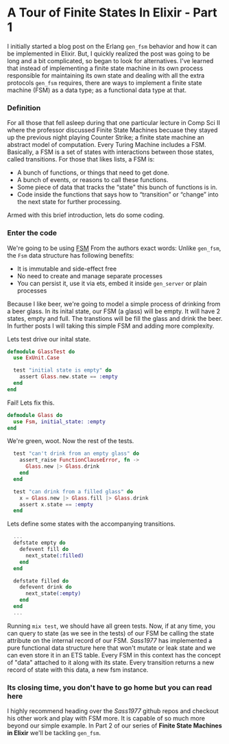# A Tour of Finite States In Elixir - Part 1

I initially started a blog post on the Erlang `gen_fsm` behavior and how it can be implemented in Elixir.
But, I quickly realized the post was going to be long and a bit complicated, so began to look for alternatives.
I've learned that instead of implementing a finite state machine in its own process responsible for maintaining its own state and dealing with all the extra protocols `gen_fsm` requires, there are ways to implement a finite state machine (FSM) as a data type; as a functional data type at that.

### Definition

For all those that fell asleep during that one particular lecture in Comp Sci II where the professor discussed Finite State Machines becuase they stayed up the previous night playing Counter Strike; a finite state machine an abstract model of computation. Every Turing Machine includes a FSM. Basically, a FSM is a set of states with interactions between those states, called transitions. For those that likes lists, a FSM is:

* A bunch of functions, or things that need to get done.
* A bunch of events, or reasons to call these functions.
* Some piece of data that tracks the “state" this bunch of functions is in.
* Code inside the functions that says how to “transition” or “change” into the next state for further processing.

Armed with this brief introduction, lets do some coding.

### Enter the code

We're going to be using [FSM](https://github.com/sasa1977/fsm)
From the authors exact words:
Unlike `gen_fsm`, the `Fsm` data structure has following benefits:

* It is immutable and side-effect free
* No need to create and manage separate processes
* You can persist it, use it via ets, embed it inside `gen_server` or plain processes

Because I like beer, we're going to model a simple process of drinking from a beer glass. In its inital state, our FSM (a glass) will be empty. It will have 2 states, empty and full. The transtions will be fill the glass and drink the beer. In further posts I will taking this simple FSM and adding more complexity.

Lets test drive our inital state.

```elixir
defmodule GlassTest do
  use ExUnit.Case

  test "initial state is empty" do
    assert Glass.new.state == :empty
  end
end
```

Fail! Lets fix this.

```elixir
defmodule Glass do
  use Fsm, initial_state: :empty
end
```

We're green, woot. Now the rest of the tests.

```elixir
  test "can't drink from an empty glass" do
    assert_raise FunctionClauseError, fn ->
      Glass.new |> Glass.drink
    end
  end

  test "can drink from a filled glass" do
    x = Glass.new |> Glass.fill |> Glass.drink
    assert x.state == :empty
  end
```
Lets define some states with the accompanying transitions. 

```elixir
  ...
  defstate empty do
    defevent fill do          
      next_state(:filled)
    end
  end

  defstate filled do
    defevent drink do
      next_state(:empty)
    end
  end
  ...
```

Running `mix test`, we should have all green tests. Now, if at any time, you can query to state (as we see in the tests) of our FSM be calling the state attribute on the internal record of our FSM. *Sass1977* has implemented a pure functional data structure here that won't mutate or leak state and we can even store it in an ETS table. Every FSM in this context has the concept of "data" attached to it along with its state. Every transition returns a new record of state with this data, a new fsm instance.

### Its closing time, you don't have to go home but you can read here

I highly recommend heading over the *Sass1977* github repos and checkout his other work and play with FSM more. It is capable of so much more beyond our simple example. In Part 2 of our series of **Finite State Machines in Elixir** we'll be tackling `gen_fsm`.
